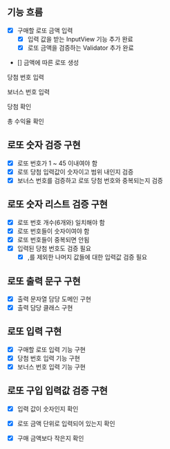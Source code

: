 ## 기능 흐름

- [x] 구매할 로또 금액 입력
    - [x] 입력 값을 받는 InputView 기능 추가 완료
    - [x] 로또 금액을 검증하는 Validator 추가 완료

- [] 금액에 따른 로또 생성

당첨 번호 입력

보너스 번호 입력

당첨 확인

총 수익율 확인


## 로또 숫자 검증 구현

- [x] 로또 번호가 1 ~ 45 이내여야 함
- [x] 로또 당첨 입력값이 숫자이고 범위 내인지 검증
- [x] 보너스 번호를 검증하고 로또 당첨 번호와 중복되는지 검증 

## 로또 숫자 리스트 검증 구현

- [x] 로또 번호 개수(6개와) 일치해야 함
- [x] 로또 번호들이 숫자이여야 함
- [x] 로또 번호들이 중복되면 안됨
- [x] 입력된 당첨 번호도 검증 필요
    - [x] ,를 제외한 나머지 값들에 대한 입력값 검증 필요

## 로또 출력 문구 구현

- [x] 출력 문자열 담당 도메인 구현
- [x] 출력 담당 클래스 구현

## 로또 입력 구현

- [x] 구매할 로또 입력 기능 구현
- [x] 당첨 번호 입력 기능 구현
- [x] 보너스 번호 입력 기능 구현

## 로또 구입 입력값 검증 구현

- [x] 입력 값이 숫자인지 확인
- [x] 로또 금액 단위로 입력되어 있는지 확인
- [x] 구매 금액보다 작은지 확인









